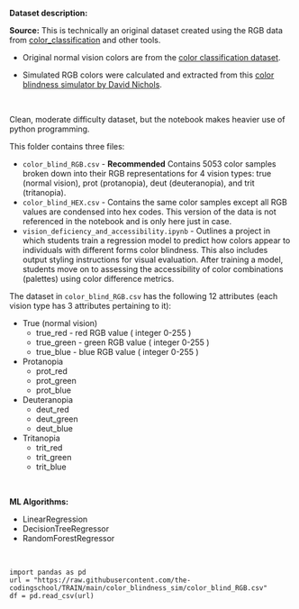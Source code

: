 **Dataset description:**

**Source:** This is technically an original dataset created using the RGB data from [color_classification](https://github.com/the-codingschool/TRAIN-datasets/tree/main/color_blindness_sim) and other tools.

- Original normal vision colors are from the [color classification dataset](https://raw.githubusercontent.com/the-codingschool/TRAIN/main/color_classification/color_data.csv).

- Simulated RGB colors were calculated and extracted from this [color blindness simulator by David Nichols](https://davidmathlogic.com/colorblind/).


<br />

Clean, moderate difficulty dataset, but the notebook makes heavier use of python programming.


This folder contains three files:
- `color_blind_RGB.csv` - **Recommended** Contains 5053 color samples broken down into their RGB representations for 4 vision types: true (normal vision), prot (protanopia), deut (deuteranopia), and trit (tritanopia).
- `color_blind_HEX.csv` - Contains the same color samples except all RGB values are condensed into hex codes. This version of the data is not referenced in the notebook and is only here just in case.
- `vision_deficiency_and_accessibility.ipynb` - Outlines a project in which students train a regression model to predict how colors appear to individuals with different forms color blindness. This also includes output styling instructions for visual evaluation. After training a model, students move on to assessing the accessibility of color combinations (palettes) using color difference metrics. 


The dataset in `color_blind_RGB.csv` has the following 12 attributes (each vision type has 3 attributes pertaining to it): 
- True (normal vision)
    - true_red - red RGB value ( integer 0-255 )
    - true_green - green RGB value ( integer 0-255 )
    - true_blue - blue RGB value ( integer 0-255 )
- Protanopia
    - prot_red 
    - prot_green
    - prot_blue 
- Deuteranopia
    - deut_red 
    - deut_green
    - deut_blue 
- Tritanopia
    - trit_red 
    - trit_green
    - trit_blue 


<br />

**ML Algorithms:**
- LinearRegression
- DecisionTreeRegressor
- RandomForestRegressor

<br />


```
import pandas as pd
url = "https://raw.githubusercontent.com/the-codingschool/TRAIN/main/color_blindness_sim/color_blind_RGB.csv"
df = pd.read_csv(url)
```
